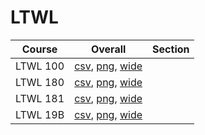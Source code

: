 # LTWL

| Course | Overall | Section |
| ------ | ------- | ------- |
| LTWL 100 | [csv](https://github.com/UCSD-Historical-Enrollment-Data/2024Winter/blob/main/overall/LTWL%20100.csv), [png](https://raw.githubusercontent.com/UCSD-Historical-Enrollment-Data/2024Winter/main/plot_overall/LTWL%20100.png), [wide](https://raw.githubusercontent.com/UCSD-Historical-Enrollment-Data/2024Winter/main/plot_overall_wide/LTWL%20100.png) |  |
| LTWL 180 | [csv](https://github.com/UCSD-Historical-Enrollment-Data/2024Winter/blob/main/overall/LTWL%20180.csv), [png](https://raw.githubusercontent.com/UCSD-Historical-Enrollment-Data/2024Winter/main/plot_overall/LTWL%20180.png), [wide](https://raw.githubusercontent.com/UCSD-Historical-Enrollment-Data/2024Winter/main/plot_overall_wide/LTWL%20180.png) |  |
| LTWL 181 | [csv](https://github.com/UCSD-Historical-Enrollment-Data/2024Winter/blob/main/overall/LTWL%20181.csv), [png](https://raw.githubusercontent.com/UCSD-Historical-Enrollment-Data/2024Winter/main/plot_overall/LTWL%20181.png), [wide](https://raw.githubusercontent.com/UCSD-Historical-Enrollment-Data/2024Winter/main/plot_overall_wide/LTWL%20181.png) |  |
| LTWL 19B | [csv](https://github.com/UCSD-Historical-Enrollment-Data/2024Winter/blob/main/overall/LTWL%2019B.csv), [png](https://raw.githubusercontent.com/UCSD-Historical-Enrollment-Data/2024Winter/main/plot_overall/LTWL%2019B.png), [wide](https://raw.githubusercontent.com/UCSD-Historical-Enrollment-Data/2024Winter/main/plot_overall_wide/LTWL%2019B.png) |  |
